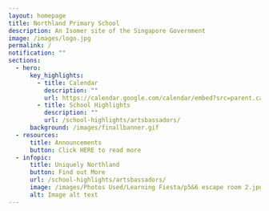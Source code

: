 ```yaml
---
layout: homepage
title: Northland Primary School
description: An Isomer site of the Singapore Government
image: /images/logo.jpg
permalink: /
notification: ""
sections:
  - hero:
      key_highlights:
        - title: Calendar
          description: ""
          url: https://calendar.google.com/calendar/embed?src=parent.calendar%40nps.edu.sg&ctz=Asia%2FSingapore
        - title: School Highlights
          description: ""
          url: /school-highlights/artsbassadors/
      background: /images/finallbanner.gif
  - resources:
      title: Announcements
      button: Click HERE to read more
  - infopic:
      title: Uniquely Northland
      button: Find out More
      url: /school-highlights/artsbassadors/
      image: /images/Photos Used/Learning Fiesta/p5&6 escape room 2.jpg
      alt: Image alt text
---
```

